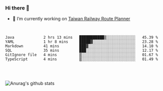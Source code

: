 ### Hi there 👋

- 🔭 I’m currently working on [Taiwan Railway Route Planner](https://github.com/Taiwan-Railway-Route-Planner)

<br/>

<!--START_SECTION:waka-->

```text
Java             2 hrs 13 mins   ███████████▒░░░░░░░░░░░░░   45.39 %
YAML             1 hr 8 mins     █████▓░░░░░░░░░░░░░░░░░░░   23.28 %
Markdown         41 mins         ███▓░░░░░░░░░░░░░░░░░░░░░   14.10 %
SQL              35 mins         ███░░░░░░░░░░░░░░░░░░░░░░   12.17 %
GitIgnore file   4 mins          ▒░░░░░░░░░░░░░░░░░░░░░░░░   01.67 %
TypeScript       4 mins          ▒░░░░░░░░░░░░░░░░░░░░░░░░   01.49 %
```

<!--END_SECTION:waka-->

<br/>
<br/>

![Anurag's github stats](https://github-readme-stats.vercel.app/api?username=DepickereSven&show_icons=true&theme=tokyonight)



<!--
**DepickereSven/DepickereSven** is a ✨ _special_ ✨ repository because its `README.md` (this file) appears on your GitHub profile.

Here are some ideas to get you started:

- 🔭 I’m currently working on ...
- 🌱 I’m currently learning ...
- 👯 I’m looking to collaborate on ...
- 🤔 I’m looking for help with ...
- 💬 Ask me about ...
- 📫 How to reach me: ...
- 😄 Pronouns: ...
- ⚡ Fun fact: ...
-->
